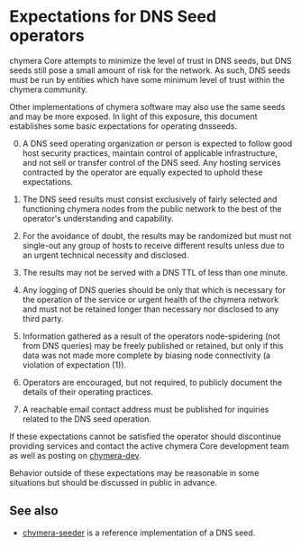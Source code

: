 Expectations for DNS Seed operators
====================================

chymera Core attempts to minimize the level of trust in DNS seeds,
but DNS seeds still pose a small amount of risk for the network.
As such, DNS seeds must be run by entities which have some minimum
level of trust within the chymera community.

Other implementations of chymera software may also use the same
seeds and may be more exposed. In light of this exposure, this
document establishes some basic expectations for operating dnsseeds.

0. A DNS seed operating organization or person is expected to follow good
host security practices, maintain control of applicable infrastructure,
and not sell or transfer control of the DNS seed. Any hosting services
contracted by the operator are equally expected to uphold these expectations.

1. The DNS seed results must consist exclusively of fairly selected and
functioning chymera nodes from the public network to the best of the
operator's understanding and capability.

2. For the avoidance of doubt, the results may be randomized but must not
single-out any group of hosts to receive different results unless due to an
urgent technical necessity and disclosed.

3. The results may not be served with a DNS TTL of less than one minute.

4. Any logging of DNS queries should be only that which is necessary
for the operation of the service or urgent health of the chymera
network and must not be retained longer than necessary nor disclosed
to any third party.

5. Information gathered as a result of the operators node-spidering
(not from DNS queries) may be freely published or retained, but only
if this data was not made more complete by biasing node connectivity
(a violation of expectation (1)).

6. Operators are encouraged, but not required, to publicly document the
details of their operating practices.

7. A reachable email contact address must be published for inquiries
related to the DNS seed operation.

If these expectations cannot be satisfied the operator should
discontinue providing services and contact the active chymera
Core development team as well as posting on
[chymera-dev](https://lists.linuxfoundation.org/mailman/listinfo/chymera-dev).

Behavior outside of these expectations may be reasonable in some
situations but should be discussed in public in advance.

See also
----------
- [chymera-seeder](https://github.com/sipa/chymera-seeder) is a reference implementation of a DNS seed.
